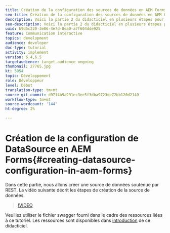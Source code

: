 ```yaml
---
title: Création de la configuration des sources de données en AEM Forms
seo-title: Création de la configuration des sources de données en AEM Forms
description: Voici la partie 2 du didacticiel en plusieurs étapes pour créer votre premier document de communications interactives. Dans cette partie, nous allons créer une source de données soutenue par REST.  La vidéo suivante décrit les étapes de création de la source de données.
seo-description: Voici la partie 2 du didacticiel en plusieurs étapes pour créer votre premier document de communications interactives. Dans cette partie, nous allons créer une source de données soutenue par REST.  La vidéo suivante décrit les étapes de création de la source de données.
uuid: b9d5c220-3e86-4e7d-8ea0-a7f604dde925
feature: Communication interactive
topics: development
audience: developer
doc-type: tutorial
activity: implement
version: 6.4,6.5
targetaudience: target-audience ongoing
thumbnail: 27765.jpg
kt: 5954
topic: Développement
role: Développeur
level: Début
translation-type: tm+mt
source-git-commit: d9714b9a291ec3ee5f3dba9723de72bb120d2149
workflow-type: tm+mt
source-wordcount: '144'
ht-degree: 2%

---
```



# Création de la configuration de DataSource en AEM Forms{#creating-datasource-configuration-in-aem-forms}

Dans cette partie, nous allons créer une source de données soutenue par REST.  La vidéo suivante décrit les étapes de création de la source de données.

>[!VIDEO](https://video.tv.adobe.com/v/27765/?quality=9&learn=on)

Veuillez utiliser le fichier swagger fourni dans le cadre des ressources liées à ce tutoriel. Les ressources sont disponibles dans [introduction](introduction.md) de ce didacticiel.
